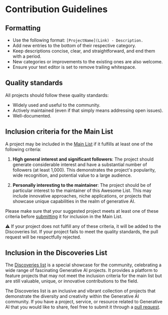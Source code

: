 # Contribution Guidelines

## Formatting

- Use the following format: `[ProjectName](Link) - Description.`
- Add new entries to the bottom of their respective category.
- Keep descriptions concise, clear, and straightforward, and end them with a period.
- New categories or improvements to the existing ones are also welcome.
- Ensure your text editor is set to remove trailing whitespace.

## Quality standards

All projects should follow these quality standards:

- Widely used and useful to the community.
- Actively maintained (even if that simply means addressing open issues).
- Well-documented.

## Inclusion criteria for the Main List

A project may be included in the [Main List](https://github.com/steven2358/awesome-generative-ai/blob/main/README.md) if it fulfills at least one of the following criteria:

1. **High general interest and significant followers**: The project should generate considerable interest and have a substantial number of followers (at least 1,000). This demonstrates the project's popularity, wide recognition, and potential value to a large audience.

2. **Personally interesting to the maintainer**: The project should be of particular interest to the maintainer of this Awesome List. This may include innovative approaches, niche applications, or projects that showcase unique capabilities in the realm of generative AI.

Please make sure that your suggested project meets at least one of these criteria before [submitting](https://github.com/steven2358/awesome-generative-ai/pulls) it for inclusion in the Main List.

⚠️ If your project does not fulfill any of these criteria, it will be added to the Discoveries list. If your project fails to meet the quality standards, the pull request will be respectfully rejected.

## Inclusion in the Discoveries List

The [Discoveries list](DISCOVERIES.md) is a special showcase for the community, celebrating a wide range of fascinating Generative AI projects. It provides a platform to feature projects that may not meet the inclusion criteria for the main list but are still valuable, unique, or innovative contributions to the field.

The Discoveries list is an inclusive and vibrant collection of projects that demonstrate the diversity and creativity within the Generative AI community. If you have a project, service, or resource related to Generative AI that you would like to share, feel free to submit it through a [pull request](https://github.com/steven2358/awesome-generative-ai/pulls).
